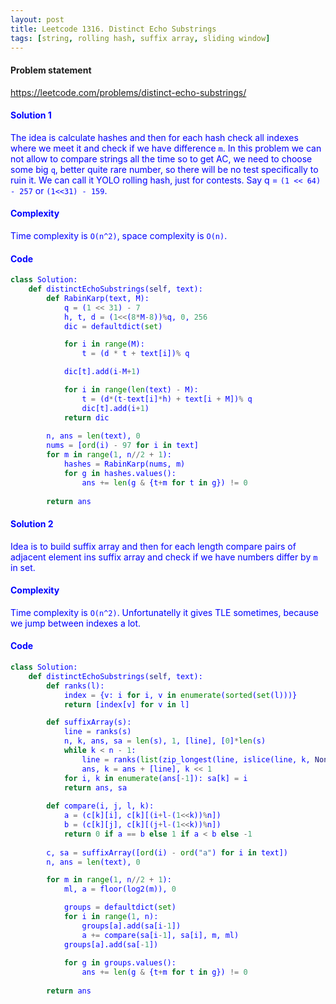 ```yaml
---
layout: post
title: Leetcode 1316. Distinct Echo Substrings
tags: [string, rolling hash, suffix array, sliding window]
---
```


#### Problem statement

<a href="https://leetcode.com/problems/distinct-echo-substrings/"> <font color = blue>https://leetcode.com/problems/distinct-echo-substrings/

#### Solution 1
The idea is calculate hashes and then for each hash check all indexes where we meet it and check if we have difference `m`. In this problem we can not allow to compare strings all the time so to get AC, we need to choose some big `q`, better quite rare number, so there will be no test specifically to ruin it. We can call it YOLO rolling hash, just for contests. Say q = `(1 << 64) - 257` or `(1<<31) - 159`.

#### Complexity
Time complexity is `O(n^2)`, space complexity is `O(n)`.

#### Code
```python
class Solution:
    def distinctEchoSubstrings(self, text):
        def RabinKarp(text, M):
            q = (1 << 31) - 7
            h, t, d = (1<<(8*M-8))%q, 0, 256
            dic = defaultdict(set)

            for i in range(M): 
                t = (d * t + text[i])% q

            dic[t].add(i-M+1)

            for i in range(len(text) - M):
                t = (d*(t-text[i]*h) + text[i + M])% q
                dic[t].add(i+1)
            return dic
        
        n, ans = len(text), 0
        nums = [ord(i) - 97 for i in text]
        for m in range(1, n//2 + 1):
            hashes = RabinKarp(nums, m)
            for g in hashes.values():
                ans += len(g & {t+m for t in g}) != 0
                
        return ans
```

#### Solution 2
Idea is to build suffix array and then for each length compare pairs of adjacent element ins suffix array and check if we have numbers differ by `m` in set. 

#### Complexity
Time complexity is `O(n^2)`. Unfortunatelly it gives TLE sometimes, because we jump between indexes a lot.

#### Code
```python
class Solution:
    def distinctEchoSubstrings(self, text):
        def ranks(l):
            index = {v: i for i, v in enumerate(sorted(set(l)))}
            return [index[v] for v in l]

        def suffixArray(s):
            line = ranks(s)
            n, k, ans, sa = len(s), 1, [line], [0]*len(s)
            while k < n - 1:
                line = ranks(list(zip_longest(line, islice(line, k, None), fillvalue=-1)))
                ans, k = ans + [line], k << 1
            for i, k in enumerate(ans[-1]): sa[k] = i
            return ans, sa
        
        def compare(i, j, l, k):
            a = (c[k][i], c[k][(i+l-(1<<k))%n])
            b = (c[k][j], c[k][(j+l-(1<<k))%n])
            return 0 if a == b else 1 if a < b else -1
        
        c, sa = suffixArray([ord(i) - ord("a") for i in text])
        n, ans = len(text), 0

        for m in range(1, n//2 + 1):
            ml, a = floor(log2(m)), 0

            groups = defaultdict(set)
            for i in range(1, n):
                groups[a].add(sa[i-1])
                a += compare(sa[i-1], sa[i], m, ml)
            groups[a].add(sa[-1])
                
            for g in groups.values():
                ans += len(g & {t+m for t in g}) != 0
            
        return ans
```
